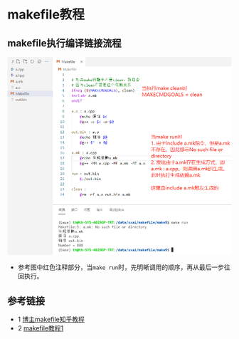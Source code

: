 # makefile教程

## makefile执行编译链接流程
![](doc/images/makefile_easy.png)
* 参考图中红色注释部分，当`make run`时，先明晰调用的顺序，再从最后一步往回执行。

## 参考链接
* 1 [博主makefile知乎教程](https://zhuanlan.zhihu.com/p/396448133)
* 2 [makefile教程1](http://c.biancheng.net/view/7095.html)
